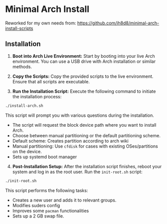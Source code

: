 # Minimal Arch Install

Reworked for my own needs from: https://github.com/ih8d8/minimal-arch-install-scripts

## Installation

1. **Boot into Arch Live Environment:** Start by booting into your live Arch environment. You can use a USB drive with Arch installation or similar methods.

2. **Copy the Scripts:** Copy the provided scripts to the live environment. Ensure that all scripts are executable.

3. **Run the Installation Script:** Execute the following command to initiate the installation process:

```bash
./install-arch.sh
```

This script will prompt you with various questions during the installation.

- The script will request the block device path where you want to install Arch.
- Choose between manual partitioning or the default partitioning scheme.
 - Default scheme: Creates partition according to arch wiki
 - Manual partitioning: Use `cfdisk` for cases with existing OSes/partitions on the device.
- Sets up systemd boot manager


4. **Post-Installation Setup:** After the installation script finishes, reboot your system and log in as the root user. Run the `init-root.sh` script:

```bash
./init-root.sh
```

This script performs the following tasks:
- Creates a new user and adds it to relevant groups.
- Modifies suders config
- Improves some `pacman` functionalities
- Sets up a 2 GB swap file.
